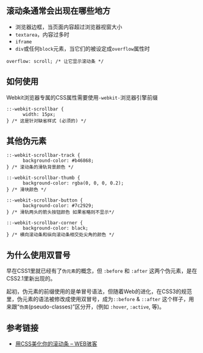 滚动条通常会出现在哪些地方
--
- 浏览器边框，当页面内容超过浏览器视窗大小
- `textarea`，内容过多时
- `iframe`
- `div`或任何`block`元素，当它们的被设定成`overflow`属性时

```
overflow: scroll; /* 让它显示滚动条 */
```

如何使用
---
Webkit浏览器专属的CSS属性需要使用`-webkit-`浏览器引擎前缀

```
::-webkit-scrollbar {
      width: 15px;
} /* 这是针对缺省样式 (必须的) */
```

其他伪元素
---
```
::-webkit-scrollbar-track {
      background-color: #b46868;
} /* 滚动条的滑轨背景颜色 */

::-webkit-scrollbar-thumb {
      background-color: rgba(0, 0, 0, 0.2);
} /* 滑块颜色 */

::-webkit-scrollbar-button {
      background-color: #7c2929;
} /* 滑轨两头的箭头按钮颜色 如果省略则不显示*/

::-webkit-scrollbar-corner {
      background-color: black;
} /* 横向滚动条和纵向滚动条相交处尖角的颜色 */
```

为什么使用双冒号
---
早在CSS1里就已经有了`伪元素`的概念，但 `:before` 和 `:after` 这两个伪元素，是在CSS2.1里新出现的。

起初，伪元素的前缀使用的是单冒号语法，但随着Web的进化，在CSS3的规范里，伪元素的语法被修改成使用双冒号，成为`::before` & `::after`  这个样子，用来跟“`伪类`(pseudo-classes)”区分开，(例如 `:hover`, `:active`, 等)。

参考链接
--
- [用CSS美化你的滚动条 – WEB骇客](http://www.webhek.com/scrollbar)